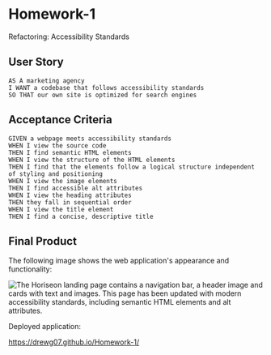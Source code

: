 # Homework-1
Refactoring: Accessibility Standards

## User Story

```
AS A marketing agency
I WANT a codebase that follows accessibility standards
SO THAT our own site is optimized for search engines
```

## Acceptance Criteria

```
GIVEN a webpage meets accessibility standards
WHEN I view the source code
THEN I find semantic HTML elements
WHEN I view the structure of the HTML elements
THEN I find that the elements follow a logical structure independent of styling and positioning
WHEN I view the image elements
THEN I find accessible alt attributes
WHEN I view the heading attributes
THEN they fall in sequential order
WHEN I view the title element
THEN I find a concise, descriptive title
```

## Final Product

The following image shows the web application's appearance and functionality:

![The Horiseon landing page contains a navigation bar, a header image and cards with text and images. This page has been updated with modern accessibility standards, including semantic HTML elements and alt attributes.](./assets/Homework-01-Refactor-Accessibility-Standards)

Deployed application:

https://drewg07.github.io/Homework-1/

